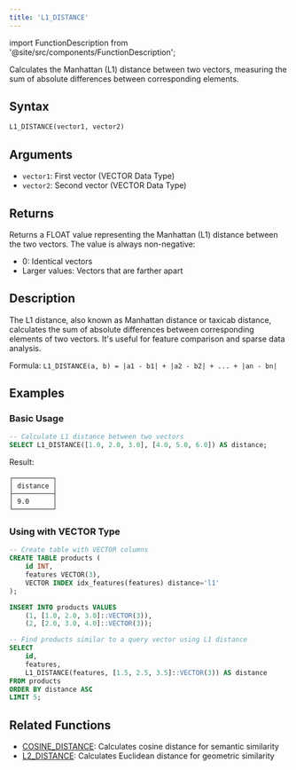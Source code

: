 ```yaml
---
title: 'L1_DISTANCE'
---
```


import FunctionDescription from '@site/src/components/FunctionDescription';
<FunctionDescription description="Introduced or updated: v1.2.777"/>

Calculates the Manhattan (L1) distance between two vectors, measuring the sum of absolute differences between corresponding elements.

## Syntax

```sql
L1_DISTANCE(vector1, vector2)
```

## Arguments

- `vector1`: First vector (VECTOR Data Type)
- `vector2`: Second vector (VECTOR Data Type)

## Returns

Returns a FLOAT value representing the Manhattan (L1) distance between the two vectors. The value is always non-negative:
- 0: Identical vectors
- Larger values: Vectors that are farther apart

## Description

The L1 distance, also known as Manhattan distance or taxicab distance, calculates the sum of absolute differences between corresponding elements of two vectors. It's useful for feature comparison and sparse data analysis.

Formula: `L1_DISTANCE(a, b) = |a1 - b1| + |a2 - b2| + ... + |an - bn|`

## Examples

### Basic Usage

```sql
-- Calculate L1 distance between two vectors
SELECT L1_DISTANCE([1.0, 2.0, 3.0], [4.0, 5.0, 6.0]) AS distance;
```

Result:
```
┌──────────┐
│ distance │
├──────────┤
│ 9.0      │
└──────────┘
```

### Using with VECTOR Type

```sql
-- Create table with VECTOR columns
CREATE TABLE products (
    id INT,
    features VECTOR(3),
    VECTOR INDEX idx_features(features) distance='l1'
);

INSERT INTO products VALUES 
    (1, [1.0, 2.0, 3.0]::VECTOR(3)),
    (2, [2.0, 3.0, 4.0]::VECTOR(3));

-- Find products similar to a query vector using L1 distance
SELECT 
    id,
    features,
    L1_DISTANCE(features, [1.5, 2.5, 3.5]::VECTOR(3)) AS distance
FROM products
ORDER BY distance ASC
LIMIT 5;
```

## Related Functions

- [COSINE_DISTANCE](../cosine-distance): Calculates cosine distance for semantic similarity
- [L2_DISTANCE](../vector-l2-distance): Calculates Euclidean distance for geometric similarity
